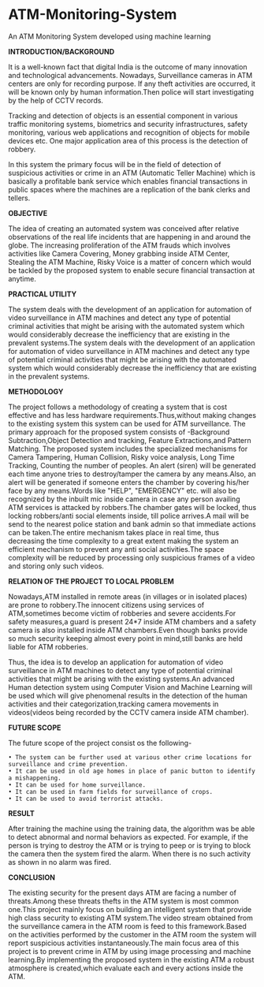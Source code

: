 # ATM-Monitoring-System
An ATM Monitoring System developed using machine learning

**INTRODUCTION/BACKGROUND**

It is a well-known fact that digital India is the outcome of many innovation and technological advancements. Nowadays, Surveillance cameras in ATM centers are only for recording purpose. If any theft activities are occurred, it will be known only by human information.Then police will start investigating by the help of CCTV records. 

Tracking and detection of objects is an essential component in various traffic monitoring systems, biometrics and security infrastructures, safety monitoring, various web applications and recognition of objects for mobile devices etc. One major application area of this process is the detection of robbery. 

In this system the primary focus will be in the field of detection of suspicious activities or crime in an ATM (Automatic Teller Machine) which is basically a profitable bank service which enables financial transactions in public spaces where the machines are a replication of the bank clerks and tellers.

**OBJECTIVE**

The idea of creating an automated system was conceived after relative observations of the real life incidents that are happening in and around the globe. The increasing proliferation of the ATM frauds which involves activities like Camera Covering, Money grabbing inside ATM Center, Stealing the ATM Machine, Risky Voice is a matter of concern which would be tackled by the proposed system to enable secure financial transaction at anytime.

**PRACTICAL UTILITY**

The system deals with the development of an application for automation of video surveillance in ATM machines and detect any type of potential criminal activities that might be arising with the automated system which would considerably decrease the inefficiency that are existing in the prevalent systems.The system deals with the development of an application for automation of video surveillance in ATM machines and detect any type of potential criminal activities that might be arising with the automated system which would considerably decrease the inefficiency that are existing in the prevalent systems.

**METHODOLOGY**

The project follows a methodology of creating a system that is cost effective and has less hardware requirements.Thus,without making changes to the existing system this system can be used for ATM surveillance.
The primary approach for the proposed system  consists of -Background Subtraction,Object Detection and tracking, Feature Extractions,and Pattern Matching. 
The proposed system includes the specialized mechanisms for Camera Tampering, Human Collision, Risky voice analysis, Long Time Tracking, Counting the number of peoples. An alert (siren) will be generated each time anyone tries to destroy/tamper the camera by any means.Also, an alert will be generated if someone enters the chamber by covering his/her face by any means.Words like "HELP", "EMERGENCY" etc. will also be recognized by the inbuilt mic inside camera in case any person availing ATM services is attacked by robbers.The chamber gates will be locked, thus locking robbers/anti social elements inside, till police arrives.A mail will be send to the nearest police station and bank admin so that immediate actions can be taken.The entire mechanism takes place in real time, thus decreasing the time complexity to a great extent making the system an efficient mechanism to prevent any anti social activities.The space complexity will be reduced by processing only suspicious frames of a video and storing only such videos.


**RELATION OF THE PROJECT TO LOCAL PROBLEM**

Nowadays,ATM installed in remote areas (in villages or in isolated places) are prone to robbery.The innocent citizens using services of ATM,sometimes become victim of robberies and severe accidents.For safety measures,a guard is present 24*7 inside ATM chambers and a safety camera is also installed inside ATM chambers.Even though banks provide so much security keeping almost every point in mind,still banks are held liable for ATM robberies.

Thus, the idea is to develop an application for automation of video surveillance in ATM machines to detect any type of potential criminal activities that might be arising with the existing systems.An advanced Human detection system using Computer Vision and Machine Learning will be used which will give phenomenal results in the detection of the human activities and their categorization,tracking camera movements in videos(videos being recorded by the CCTV camera inside ATM chamber).


**FUTURE SCOPE**

The future scope of the project consist os the following-

    • The system can be further used at various other crime locations for surveillance and crime prevention.
    • It can be used in old age homes in place of panic button to identify a mishappening.
    • It can be used for home surveillance.
    • It can be used in farm fields for surveillance of crops.
    • It can be used to avoid terrorist attacks.

**RESULT**

After training the machine using the training data, the algorithm was be able to detect abnormal and normal behaviors as expected. For example, if the person is trying to destroy the ATM or is trying to peep or is trying to block the camera then the system fired the alarm. When there is no such activity as shown in no alarm was fired.


**CONCLUSION**

The existing security for the present days ATM are facing a number of threats.Among these threats thefts in the ATM system is most common one.This project mainly focus on building an intelligent system that provide high class security to existing ATM system.The video stream obtained from the surveillance camera in the ATM room is feed to this framework.Based on the activities performed by the customer in the ATM room the system will report suspicious activities instantaneously.The main focus area of this project is to prevent crime in ATM by using image processing and machine learning.By implementing the proposed system in the existing ATM a robust atmosphere is created,which evaluate each and every actions inside the ATM.
